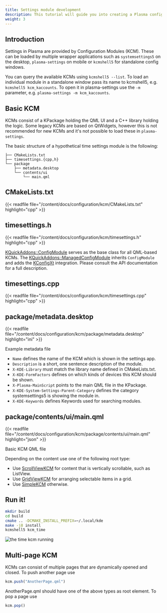 ```yaml
---
title: Settings module development
description: This tutorial will guide you into creating a Plasma configuration module.
weight: 3
---
```


## Introduction

Settings in Plasma are provided by Configuration Modules (KCM). These can be loaded by multiple wrapper applications
such as `systemsettings5` on the desktop, `plasma-settings` on mobile or `kcmshell5` for standalone config windows.

You can query the available KCMs using `kcmshell5 --list`. To load an individual module in a standalone window pass its
name to kcmshell5, e.g. `kcmshell5 kcm_kaccounts`. To open it in plasma-settings use the `-m` parameter, e.g. `plasma-settings -m kcm_kaccounts`.

## Basic KCM

KCMs consist of a KPackage holding the QML UI and a C++ library holding the logic. Some legacy KCMs are based on QtWidgets,
however this is not recommended for new KCMs and it's not possible to load these in `plasma-settings`.

The basic structure of a hypothetical time settings module is the following:


```
├── CMakeLists.txt
├── timesettings.{cpp,h}
└── package
    ├── metadata.desktop
    └── contents/ui
        └── main.qml
```


## CMakeLists.txt

{{< readfile file="/content/docs/configuration/kcm/CMakeLists.txt" highlight="cpp" >}}

## timesettings.h

{{< readfile file="/content/docs/configuration/kcm/timesettings.h" highlight="cpp" >}}

[KQuickAddons::ConfigModule](docs:kdeclarative;KQuickAddons::ConfigModule)
serves as the base class for all QML-based KCMs. The
[KQuickAddons::ManagedConfigModule](docs:kdeclarative;KQuickAddons::ManagedConfigModule) inherits `ConfigModule` and adds the [KConfigXt](kconfig_xt) integration.
Please consult the API documentation for a full description.

## timesettings.cpp

{{< readfile file="/content/docs/configuration/kcm/timesettings.cpp" highlight="cpp" >}}

## package/metadata.desktop

{{< readfile file="/content/docs/configuration/kcm/package/metadata.desktop" highlight="ini" >}}

Example metadata file

* `Name` defines the name of the KCM which is shown in the settings app.
* `Description` is a short, one sentence description of the module.
* `X-KDE-Library` must match the library name defined in CMakeLists.txt.
* `X-KDE-FormFactors` defines on which kinds of devices this KCM should be shown.
* `X-Plasma-MainScript` points to the main QML file in the KPackage.
* `X-KDE-System-Settings-Parent-Category` defines the category systemsettings5 is showing the module in.
* `X-KDE-Keywords` defines Keywords used for searching modules.

## package/contents/ui/main.qml

{{< readfile file="/content/docs/configuration/kcm/package/contents/ui/main.qml" highlight="json" >}}

Basic KCM QML file

Depending on the content use one of the following root type:

 - Use [ScrollViewKCM](docs:kdeclarative;org::kde::kcm::ScrollViewKCM) for content that is vertically scrollable, such as ListView.
 - Use [GridViewKCM](docs:kdeclarative;org::kde::kcm::GridViewKCM) for arranging selectable items in a grid.
 - Use [SimpleKCM](docs:kdeclarative;org::kde::kcm::SimpleKCM) otherwise.

## Run it!

```bash
mkdir build
cd build
cmake .. -DCMAKE_INSTALL_PREFIX=~/.local/kde
make -j8 install
kcmshell5 kcm_time
```

![the time kcm running](./screenshot-kcm.png)

## Multi-page KCM

KCMs can consist of multiple pages that are dynamically opened and closed. To push another page use

```js
kcm.push("AnotherPage.qml")
```

AnotherPage.qml should have one of the above types as root element. To pop a page use

```js
kcm.pop()
```
